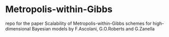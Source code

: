 # Metropolis-within-Gibbs
repo for the paper Scalability of Metropolis-within-Gibbs schemes for high-dimensional Bayesian models by F.Ascolani, G.O.Roberts and G.Zanella
